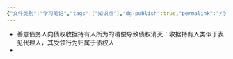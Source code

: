 ```yaml
---
{"文件类别":"学习笔记","tags":["知识点"],"dg-publish":true,"permalink":"/学习笔记studyup/知识点cheese/债权收据持有人规则/","dgPassFrontmatter":true,"noteIcon":"","created":"2024-07-30T12:13:07.525+08:00","updated":"2024-09-11T12:35:57.371+08:00"}
---
```


- 善意债务人向债权收据持有人所为的清偿导致债权消灭：收据持有人类似于表见代理人，其受领行为归属于债权人
- 